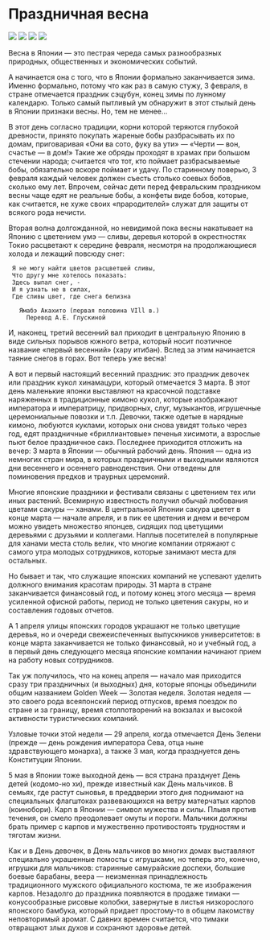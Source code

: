 # Праздничная весна

![](/assets/01.jpg)
![](/assets/04.jpg)
![](/assets/05.jpg)
![](/assets/06.jpg)

Весна в Японии — это пестрая череда самых разнообразных природных, общественных и экономических событий. 

А начинается она с того, что в Японии формально заканчивается зима. Именно формально, потому что как раз в самую стужу, 3 февраля, в стране отмечается праздник сэцубун, конец зимы по лунному календарю. Только самый пытливый ум обнаружит в этот стылый день в Японии признаки весны. Но, тем не менее... 

В этот день согласно традиции, корни которой теряются глубокой древности, принято покупать жареные бобы разбрасывать их по домам, приговаривая «Они ва сото, фуку ва ути» — «Черти — вон, счастье — в дом!» Такие же обряды проходят в храмах при большом стечении народа; считается что тот, кто поймает разбрасываемые бобы, обязательно вскоре поймает и удачу. По старинному поверью, 3 февраля каждый человек должен съесть столько соевых бобов, сколько ему лет. Впрочем, сейчас дети перед февральским праздником весны чаще едят не реальные бобы, а конфеты виде бобов, которые, как считается, не хуже своих «прародителей» служат для защиты от всякого рода нечисти. 

Вторая волна долгожданной, но невидимой пока весны накатывает на Японию с цветением умэ — сливы, деревья которой в окрестностях Токио расцветают к середине февраля, несмотря на продолжающиеся холода и лежащий повсюду снег: 

```
 Я не могу найти цветов расцветшей сливы,  
 Что другу мне хотелось показать:  
 Здесь выпал снег, -  
 И я узнать не в силах,  
 Где сливы цвет, где снега белизна  
    
   Ямабэ Акахито (первая половина VIll в.)  
     Перевод А.Е. Глускиной  
```
    
И, наконец, третий весенний вал приходит в центральную Японию в виде сильных порывов южного ветра, который носит поэтичное название «первый весенний» (хару итибан). Вслед за этим начинается таяние снегов в горах. Вот теперь уже весна! 

А вот и первый настоящий весенний праздник: это праздник девочек или праздник кукол хинамацури, который отмечается 3 марта. В этот день маленькие японки выставляют на красочной подставке наряженных в традиционные кимоно кукол, которые изображают императора и императрицу, придворных, слуг, музыкантов, игрушечные церемониальные повозки и т.п. Девочки, также одетые в нарядные кимоно, любуются куклами, которых они снова увидят только через год, едят праздничные «бриллиантовые» печенья хисимоти, а взрослые пьют белое праздничное сакэ. Последнее приходится отложить на вечер: 3 марта в Японии — обычный рабочий день. Япония — одна из немногих стран мира, в которых праздничными и выходными являются дни весеннего и осеннего равноденствия. Они отведены для поминовения предков и траурных церемоний. 

Многие японские праздники и фестивали связаны с цветением тех или иных растений. Всемирную известность получил обычай любования цветами сакуры — ханами. В центральной Японии сакура цветет в конце марта — начале апреля, и в пик ее цветения и днем и вечером можно увидеть множество японцев, сидящих под цветущими деревьями с друзьями и коллегами. Наплыв посетителей в популярные для ханами места столь велик, что многие компании отряжают с самого утра молодых сотрудников, которые занимают места для остальных. 

Но бывает и так, что служащие японских компаний не успевают уделить должного внимания красотам природы. 31 марта в стране заканчивается финансовый год, и потому конец этого месяца — время усиленной офисной работы, период не только цветения сакуры, но и составления годовых отчетов. 

A 1 апреля улицы японских городов украшают не только цветущие деревья, но и очереди свежеиспеченных выпускников университетов: в конце марта заканчивается не только финансовый, но и учебный год, а в первый день следующего месяца японские компании начинают прием на работу новых сотрудников. 

Так уж получилось, что на конец апреля — начало мая приходится сразу три праздничных (и выходных) дня, которые японцы объединили общим названием Golden Week — Золотая неделя. Золотая неделя — это своего рода всеяпонский период отпусков, время поездок по стране и за границу, время столпотворений на вокзалах и высокой активности туристических компаний. 

Узловые точки этой недели — 29 апреля, когда отмечается День Зелени (прежде — день рождения императора Сева, отца ныне здравствующего монарха), а также 3 мая, когда празднуется день Конституции Японии. 

5 мая в Японии тоже выходной день — вся страна празднует День детей (кодомо-но хи), прежде известный как День мальчиков. В семьях, где растут сыновья, в преддверии этого дня поднимают на специальных флагштоках развевающихся на ветру матерчатых карпов (коинобори). Карп в Японии — символ мужества и силы. Плывя против течения, он смело преодолевает омуты и пороги. Мальчики должны брать пример с карпов и мужественно противостоять трудностям и тяготам жизни. 

Как и в День девочек, в День мальчиков во многих домах выставляют специально украшенные помосты с игрушками, но теперь это, конечно, игрушки для мальчиков: старинные самурайские доспехи, большие боевые барабаны, веера — неизменная принадлежность традиционного мужского официального костюма, те же изображения карпов. Незадолго до праздника появляются в продаже тимаки — конусообразные рисовые колобки, завернутые в листья низкорослого японского бамбука, который придает простому-то в общем лакомству неповторимый аромат. С давних времен считается, что тимаки отвращают злых духов и сохраняют здоровье детей. 
